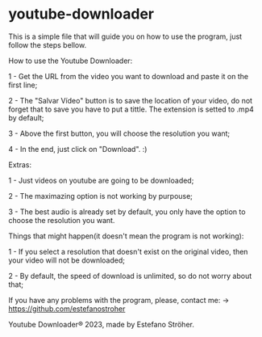 # youtube-downloader

This is a simple file that will guide you on how to use the program, just follow the steps bellow.

How to use the Youtube Downloader:

1 - Get the URL from the video you want to download and paste it on the first line;

2 - The "Salvar Vídeo" button is to save the location of your video, do not forget that to save you have to put a tittle. The extension is setted to .mp4 by default;

3 - Above the first button, you will choose the resolution you want;

4 - In the end, just click on "Download". :)

Extras:

1 - Just videos on youtube are going to be downloaded;

2 - The maximazing option is not working by purpouse;

3 - The best audio is already set by default, you only have the option to choose the resolution you want.

Things that might happen(it doesn't mean the program is not working):

1 - If you select a resolution that doesn't exist on the original video, then your video will not be downloaded;

2 - By default, the speed of download is unlimited, so do not worry about that;

If you have any problems with the program, please, contact me:
-> https://github.com/estefanostroher

Youtube Downloader® 2023, made by Estefano Ströher.
